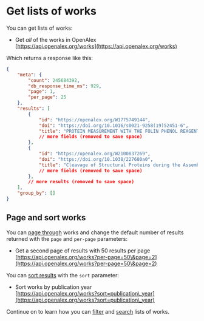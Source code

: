 # Get lists of works

You can get lists of works:

* Get _all_ of the works in OpenAlex\
  [https://api.openalex.org/works](https://api.openalex.org/works)

Which returns a response like this:

```json
{
    "meta": {
        "count": 245684392,
        "db_response_time_ms": 929,
        "page": 1,
        "per_page": 25
    },
    "results": [
        {
            "id": "https://openalex.org/W1775749144",
            "doi": "https://doi.org/10.1016/s0021-9258(19)52451-6",
            "title": "PROTEIN MEASUREMENT WITH THE FOLIN PHENOL REAGENT",
            // more fields (removed to save space)
        },
        {
            "id": "https://openalex.org/W2100837269",
            "doi": "https://doi.org/10.1038/227680a0",
            "title": "Cleavage of Structural Proteins during the Assembly of the Head of Bacteriophage T4",
            // more fields (removed to save space)
        },
        // more results (removed to save space)
    ],
    "group_by": []
}
```

## Page and sort works

You can [page through](../../how-to-use-the-api/get-lists-of-entities/paging.md) works and change the default number of results returned with the `page` and `per-page` parameters:

* Get a second page of results with 50 results per page\
  [https://api.openalex.org/works?per-page=50\&page=2](https://api.openalex.org/works?per-page=50\&page=2)

You can [sort results](../../how-to-use-the-api/get-lists-of-entities/sort-entity-lists.md) with the `sort` parameter:

* Sort works by publication year\
  [https://api.openalex.org/works?sort=publication\_year](https://api.openalex.org/works?sort=publication\_year)

Continue on to learn how you can [filter](filter-works.md) and [search](search-works.md) lists of works.

